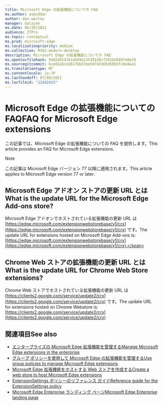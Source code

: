 ```yaml
---
title: Microsoft Edge の拡張機能についての FAQ
ms.author: aspoddar
author: dan-wesley
manager: balajek
ms.date: 06/29/2021
audience: ITPro
ms.topic: conceptual
ms.prod: microsoft-edge
ms.localizationpriority: medium
ms.collection: M365-modern-desktop
description: Microsoft Edge の拡張機能についての FAQ
ms.openlocfilehash: 5dd2dd147e1a599e13539158cf291028497a0b29
ms.sourcegitcommit: bce02a5ce2617bb37ee5d743365d50b5fc8e4aa1
ms.translationtype: MT
ms.contentlocale: ja-JP
ms.lasthandoff: 07/09/2021
ms.locfileid: "11642433"
---
```

# <a name="faq-for-microsoft-edge-extensions"></a><span data-ttu-id="16911-103">Microsoft Edge の拡張機能についての FAQ</span><span class="sxs-lookup"><span data-stu-id="16911-103">FAQ for Microsoft Edge extensions</span></span>

<span data-ttu-id="16911-104">この記事では、Microsoft Edge の拡張機能についての FAQ を提供します。</span><span class="sxs-lookup"><span data-stu-id="16911-104">This article provides an FAQ for Microsoft Edge extensions.</span></span>

> [!NOTE]
> <span data-ttu-id="16911-105">この記事は Microsoft Edge バージョン 77 以降に適用されます。</span><span class="sxs-lookup"><span data-stu-id="16911-105">This article applies to Microsoft Edge version 77 or later.</span></span>

## <a name="what-is-the-update-url-for-the-microsoft-edge-add-ons-store"></a><span data-ttu-id="16911-106">Microsoft Edge アドオン ストアの更新 URL とは</span><span class="sxs-lookup"><span data-stu-id="16911-106">What is the update URL for the Microsoft Edge Add-ons store?</span></span>

<span data-ttu-id="16911-107">Microsoft Edge アドオンでホストされている拡張機能の更新 URL は [https://edge.microsoft.com/extensionwebstorebase/v1/crx](https://edge.microsoft.com/extensionwebstorebase/v1/crx) です。</span><span class="sxs-lookup"><span data-stu-id="16911-107">The update URL for extensions hosted on Microsoft Edge Add-ons is: [https://edge.microsoft.com/extensionwebstorebase/v1/crx](https://edge.microsoft.com/extensionwebstorebase/v1/crx).</span></span>

## <a name="what-is-the-update-url-for-chrome-web-store-extensions"></a><span data-ttu-id="16911-108">Chrome Web ストアの拡張機能の更新 URL とは</span><span class="sxs-lookup"><span data-stu-id="16911-108">What is the update URL for Chrome Web Store extensions?</span></span>

<span data-ttu-id="16911-109">Chrome Web ストアでホストされている拡張機能の更新 URL は [https://clients2.google.com/service/update2/crx](https://clients2.google.com/service/update2/crx) です。</span><span class="sxs-lookup"><span data-stu-id="16911-109">The update URL for extensions hosted on Chrome Webstore is: [https://clients2.google.com/service/update2/crx](https://clients2.google.com/service/update2/crx)</span></span>

## <a name="see-also"></a><span data-ttu-id="16911-110">関連項目</span><span class="sxs-lookup"><span data-stu-id="16911-110">See also</span></span>

- [<span data-ttu-id="16911-111">エンタープライズの Microsoft Edge 拡張機能を管理する</span><span class="sxs-lookup"><span data-stu-id="16911-111">Manage Microsoft Edge extensions in the enterprise</span></span>](microsoft-edge-manage-extensions.md)
- [<span data-ttu-id="16911-112">グループ ポリシーを使用して Microsoft Edge の拡張機能を管理する</span><span class="sxs-lookup"><span data-stu-id="16911-112">Use group policies to manage Microsoft Edge extensions</span></span>](microsoft-edge-manage-extensions-policies.md)
- [<span data-ttu-id="16911-113">Microsoft Edge 拡張機能をホストする Web ストアを作成する</span><span class="sxs-lookup"><span data-stu-id="16911-113">Create a web store to host Microsoft Edge extensions</span></span>](microsoft-edge-manage-extensions-webstore.md)
- [<span data-ttu-id="16911-114">ExtensionSettings ポリシーのリファレンス ガイド</span><span class="sxs-lookup"><span data-stu-id="16911-114">Reference guide for the ExtensionSettings policy</span></span>](microsoft-edge-manage-extensions-ref-guide.md)
- [<span data-ttu-id="16911-115">Microsoft Edge Enterprise ランディング ページ</span><span class="sxs-lookup"><span data-stu-id="16911-115">Microsoft Edge Enterprise landing page</span></span>](https://aka.ms/EdgeEnterprise)
